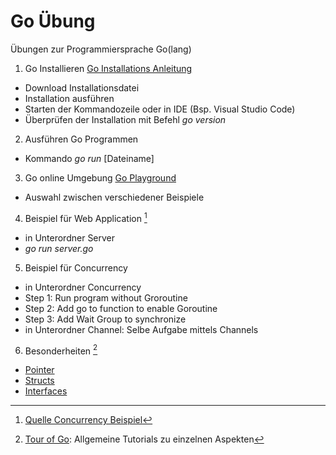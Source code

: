 # Go Übung
Übungen zur Programmiersprache Go(lang)

1. Go Installieren
[Go Installations Anleitung](https://golang.org/doc/install)
- Download Installationsdatei
- Installation ausführen
- Starten der Kommandozeile oder in IDE (Bsp. Visual Studio Code)
- Überprüfen der Installation mit Befehl *go version*

2. Ausführen Go Programmen
- Kommando *go run* [Dateiname]

3. Go online Umgebung
[Go Playground](https://play.golang.org/)
- Auswahl zwischen verschiedener Beispiele

4. Beispiel für Web Application [^fu1]
- in Unterordner Server
- *go run server.go*

5. Beispiel für Concurrency
- in Unterordner Concurrency 
- Step 1: Run program without Groroutine
- Step 2: Add go to function to enable Goroutine
- Step 3: Add Wait Group to synchronize
- in Unterordner Channel: Selbe Aufgabe mittels Channels

6. Besonderheiten [^fu2]
- [Pointer](https://tour.golang.org/moretypes/1)
- [Structs](https://tour.golang.org/moretypes/2)
- [Interfaces](https://gobyexample.com/interfaces)


[^fu1]: [Quelle Concurrency Beispiel](https://medium.com/wesionary-team/practical-example-of-concurrency-on-golang-fc4609ea8ed1)
[^fu2]: [Tour of Go](https://tour.golang.org/list): Allgemeine Tutorials zu einzelnen Aspekten